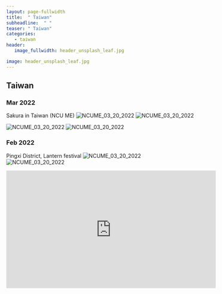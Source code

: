 ```yaml
---
layout: page-fullwidth
title:  " Taiwan"
subheadline:  " "
teaser: " Taiwan"
categories: 
   - taiwan
header:
   image_fullwidth: header_unsplash_leaf.jpg

image: header_unsplash_leaf.jpg
---
```


## Taiwan

### Mar 2022 
Sakura in Taiwan (NCU ME) 
![NCUME_03_20_2022](/images/DSC_1355.JPG)
![NCUME_03_20_2022](/images/DSC_1322.JPG)

![NCUME_03_20_2022](/images/DSC_1237.JPG)
![NCUME_03_20_2022](/images/DSC_1111.JPG)

### Feb 2022
Pingxi District, Lantern festival
![NCUME_03_20_2022](/images/HORIZON_0001_BURST20220212174215539_COVER.JPG)
![NCUME_03_20_2022](/images/DSC_1151.JPG)

<iframe width="560" height="315" src="https://www.youtube.com/embed/roccFX0Y73I" title="YouTube video player" frameborder="0" allow="accelerometer; autoplay; clipboard-write; encrypted-media; gyroscope; picture-in-picture" allowfullscreen></iframe>